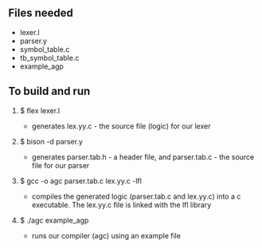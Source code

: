 ## Files needed
- lexer.l
- parser.y
- symbol_table.c
- tb_symbol_table.c
- example_agp

## To build and run
1. $ flex lexer.l                                    
    - generates lex.yy.c - the source file (logic) for our lexer
    
2. $ bison -d parser.y                               
    - generates parser.tab.h - a header file, and parser.tab.c - the source file for our parser
    
3. $ gcc -o agc parser.tab.c lex.yy.c -lfl           
    - compiles the generated logic (parser.tab.c and lex.yy.c) into a c executable. The lex.yy.c file is linked with the lfl library

4. $ ./agc example_agp                               
    - runs our compiler (agc) using an example file
